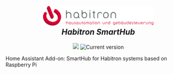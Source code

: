 <h2 align="center">
  <a href="https://habitron.de"><img src="./logo.png" alt="Habitron logotype" width="300"></a>
  <br>
  <i>Habitron SmartHub</i>
  <br>
</h2>

<p align="center">
  <a href="https://github.com/custom-components/hacs"><img src="https://img.shields.io/badge/HACS-Custom-orange.svg"></a>
  <img src="https://img.shields.io/github/v/release/dneprojects/habitron" alt="Current version">
</p>
Home Assistant Add-on: SmartHub for Habitron systems based on Raspberry Pi
